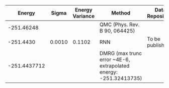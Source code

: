 | Energy                | Sigma           | Energy Variance  | Method                                                           | Data Repository                     |
|-----------------------|-----------------|------------------|------------------------------------------------------------------|-------------------------------------|
| -251.46248            |                 |                  | QMC  (Phys. Rev. B 90, 064425)                                   |                                     |
| -251.4430             | 0.0010          | 0.1102           | RNN                                                              | To be published    
| -251.4437712          |                 |                  | DMRG (max trunc error ~4E-6, extrapolated energy: -251.32413735) |

